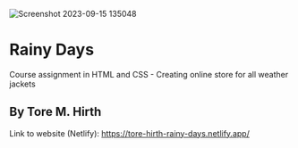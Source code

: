 ![Screenshot 2023-09-15 135048](https://github.com/Torehirth/Rainy-Days/assets/116200852/eb2015f3-a014-4e98-9a6a-617c123a4b0f)


# Rainy Days

Course assignment in HTML and CSS - Creating online store for all weather jackets

## By Tore M. Hirth

Link to website (Netlify): https://tore-hirth-rainy-days.netlify.app/
